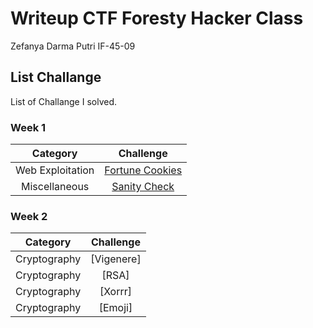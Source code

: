 # Writeup CTF Foresty Hacker Class
Zefanya Darma Putri
IF-45-09

## List Challange
List of Challange I solved.

### Week 1
|Category|Challenge|
|:------:|:-------:|
| Web Exploitation | [Fortune Cookies](https://github.com/Valcar-ies/Writeup-CTF-Foresty-Hacker-Class/tree/e239f92ff897106e2d424d22add1d24be4b65e64/Fortune%20Cookies)|
| Miscellaneous | [Sanity Check](https://github.com/Valcar-ies/Writeup-CTF-Foresty-Hacker-Class/blob/553966c6d2cf514c500fb17feebdddce22d18dab/Miscellaneous/README.md)|

### Week 2
|Category|Challenge|
|:------:|:-------:|
| Cryptography | [Vigenere]|
| Cryptography | [RSA]|
| Cryptography | [Xorrr]|
| Cryptography | [Emoji]|
